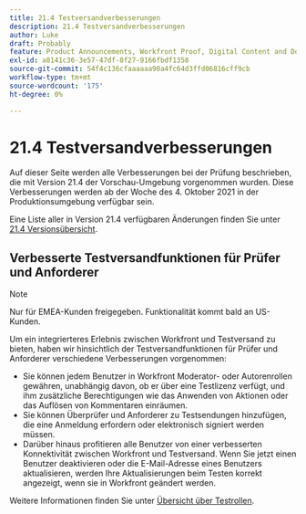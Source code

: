 ```yaml
---
title: 21.4 Testversandverbesserungen
description: 21.4 Testversandverbesserungen
author: Luke
draft: Probably
feature: Product Announcements, Workfront Proof, Digital Content and Documents
exl-id: a8141c36-3e57-47df-8f27-9166fbdf1358
source-git-commit: 54f4c136cfaaaaaa90a4fc64d3ffd06816cff9cb
workflow-type: tm+mt
source-wordcount: '175'
ht-degree: 0%

---
```


# 21.4 Testversandverbesserungen

Auf dieser Seite werden alle Verbesserungen bei der Prüfung beschrieben, die mit Version 21.4 der Vorschau-Umgebung vorgenommen wurden. Diese Verbesserungen werden ab der Woche des 4. Oktober 2021 in der Produktionsumgebung verfügbar sein.

Eine Liste aller in Version 21.4 verfügbaren Änderungen finden Sie unter [21.4 Versionsübersicht](../../../product-announcements/product-releases/21.4-release-activity/21.4-release-overview.md).

## Verbesserte Testversandfunktionen für Prüfer und Anforderer

>[!NOTE]
>
>Nur für EMEA-Kunden freigegeben. Funktionalität kommt bald an US-Kunden.

Um ein integrierteres Erlebnis zwischen Workfront und Testversand zu bieten, haben wir hinsichtlich der Testversandfunktionen für Prüfer und Anforderer verschiedene Verbesserungen vorgenommen:

* Sie können jedem Benutzer in Workfront Moderator- oder Autorenrollen gewähren, unabhängig davon, ob er über eine Testlizenz verfügt, und ihm zusätzliche Berechtigungen wie das Anwenden von Aktionen oder das Auflösen von Kommentaren einräumen.
* Sie können Überprüfer und Anforderer zu Testsendungen hinzufügen, die eine Anmeldung erfordern oder elektronisch signiert werden müssen.
* Darüber hinaus profitieren alle Benutzer von einer verbesserten Konnektivität zwischen Workfront und Testversand. Wenn Sie jetzt einen Benutzer deaktivieren oder die E-Mail-Adresse eines Benutzers aktualisieren, werden Ihre Aktualisierungen beim Testen korrekt angezeigt, wenn sie in Workfront geändert werden.

Weitere Informationen finden Sie unter [Übersicht über Testrollen](../../../review-and-approve-work/proofing/proofing-overview/proof-roles.md).
